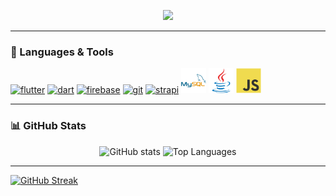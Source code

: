 <p align="center">
  <img src="https://capsule-render.vercel.app/api?type=waving&color=gradient&height=200&section=header&text=Hi!%20there&fontSize=40&fontAlignY=35&descAlignY=60&animation=twinkling" />
</p>

---



### 🚀 Languages & Tools

<p align="left">
  <a href="https://flutter.dev" target="_blank"><img src="https://www.vectorlogo.zone/logos/flutterio/flutterio-icon.svg" alt="flutter" width="40" height="40"/></a>
  <a href="https://dart.dev" target="_blank"><img src="https://www.vectorlogo.zone/logos/dartlang/dartlang-icon.svg" alt="dart" width="40" height="40"/></a>
  <a href="https://firebase.google.com/" target="_blank"><img src="https://www.vectorlogo.zone/logos/firebase/firebase-icon.svg" alt="firebase" width="40" height="40"/></a>
  <a href="https://git-scm.com/" target="_blank"><img src="https://www.vectorlogo.zone/logos/git-scm/git-scm-icon.svg" alt="git" width="40" height="40"/></a>
  <a href="https://strapi.io/" target="_blank"><img src="https://images.spr.so/cdn-cgi/imagedelivery/j42No7y-dcokJuNgXeA0ig/32f3a89c-99c4-466f-8536-dd75f65fa320/Strapi-Monogram/w=128,quality=90,fit=scale-down" alt="strapi" width="40" height="40"/></a>
  <a href="https://www.mysql.com/" target="_blank"><img src="https://raw.githubusercontent.com/devicons/devicon/master/icons/mysql/mysql-original-wordmark.svg" alt="mysql" width="40" height="40"/></a>
  <a href="https://www.java.com" target="_blank"><img src="https://raw.githubusercontent.com/devicons/devicon/master/icons/java/java-original.svg" alt="java" width="40" height="40"/></a>
  <a href="https://developer.mozilla.org/en-US/docs/Web/JavaScript" target="_blank"><img src="https://raw.githubusercontent.com/devicons/devicon/master/icons/javascript/javascript-original.svg" alt="javascript" width="40" height="40"/></a>
</p>

---

### 📊 GitHub Stats

<p align="center">
  <img src="https://github-readme-stats.vercel.app/api?username=boywithdv&show_icons=true&theme=tokyonight" alt="GitHub stats" />
  <img src="https://github-readme-stats.vercel.app/api/top-langs/?username=boywithdv&layout=compact&theme=tokyonight" alt="Top Languages" />
</p>


---

</p>



[![GitHub Streak](http://github-readme-streak-stats.herokuapp.com?user=boywithdv&theme=dark&hide_border=true&border_radius=12&card_width=600&background=1a1b26&ring=7aa2f7&fire=f7768e&currStreakLabel=7aa2f7&currStreakNum=c0caf5&sideNums=7dcfff&sideLabels=bb9af7)](https://git.io/streak-stats)



